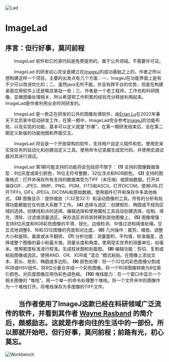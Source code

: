 ![Lad](https://www.kidsgen.com/short_stories/images/lenny.png)
# ImageLad

## 序言：但行好事，莫问前程

　　ImageLad 软件和它的源代码是免费提供的，属于公共领域。不需要许可证。

　　ImageLad 的研发初心完全是建立在[ImageJ](https://imagej.nih.gov/ij/)的成功基础之上的，作者之所以想构建这样一个项目，主要的出发点有几个方面：一、ImageJ在功能界面上是有不少可以改进优化的；二、虽然java无所不能，并且有跨平台的优势，但是在构建桌面应用软件上还是略显笨拙一些；三、作者是一个老工程师，工作也和科研图像、显微图像处理相关，所以希望把工作积累的经验充分释放利用起来。ImageLad是作者利用业余时间研发的。

　　ImageLad 是一款正在研发的公共的图像处理软件，由[Erian Lu](https://gitee.com/xknife)在2022年春天于北京家中启动研发工作，在第一期中，ImageLad完全参考[ImageJ](https://imagej.nih.gov/ij/)的功能布局，以及实现的功能，基本可以定义就是“抄袭”。在第一期研发结束后，会在第二期定义新版的功能地图和界面交互。

　　ImageLad 将会是一个开放架构的软件，支持用户自定义插件和宏。使用宏来实现任务的自动化和创建自定义工具。使用命令记录器生成宏代码，并使用宏调试器对其进行调试。

　　ImageLad 第1期可能支持的功能将会包括但不限于： **(1)** 支持的图像数据类型：8位灰度或索引颜色，16位无符号整数，32位浮点和RGB颜色。 **(2)** 支持的图像格式：打开并保存所有支持的数据类型为TIFF（未压缩）或原始数据。打开并保存GIF、JPEG、BMP、PNG、PGM、FITS和ASCII。打开DICOM。使用URL打开TIFFs, GIFs, JPEGs, DICOMs和原始数据。使用插件打开和保存许多其他格式。 **(3)** 图像显示：提供缩放（1:32至32:1）和滚动图像的工具。所有的分析和处理功能都能在任何放大系数下工作。 **(4)** 选择与选区：创建矩形、椭圆或不规则区域的选择。创建线和点的选择。编辑选择和使用魔杖工具自动创建选择。绘制、填充、清除、过滤或测量选区。保存选区并将其转移到其他图像上。 **(5)** 图像增强：支持8位灰度和RGB彩色图像的平滑、锐化、边缘检测、中值过滤和阈值处理。交互式地调整8、16和32位图像的亮度和对比度。 **(6)** 几何操作：裁剪、缩放、调整大小和旋转。垂直或水平翻转。 **(7)** 分析功能：测量面积，平均值，标准偏差，选择或整个图像的最小和最大值。测量长度和角度。使用现实世界的测量单位，如毫米。使用密度标准进行校准。生成柱状图和剖面图。 **(8)** 编辑功能：剪切、复制或粘贴图像或选区。使用AND、OR、XOR或 "混合 "模式粘贴。在图像上添加文本、箭头、矩形、椭圆或多边形。 **(9)** 颜色处理：将一个32位的彩色图像分割成RGB或HSV组件。将8位分量合并成一个彩色图像。将一个RGB图像转换为8位索引颜色。对灰度图像应用伪彩色调色板。 **(10)** 堆栈能力：在一个窗口中显示一个相关图像的 "堆栈"。用一个单一的命令处理整个堆栈。将一个文件夹中的图像作为一个堆栈打开。将堆栈保存为多图像的TIFF文件。

　　当作者使用了ImageJ这款已经在科研领域广泛流传的软件，并看到其作者 [Wayne Rasband](https://imagej.net/people/rasband) 的简介后，颇感励志。这就是作者向往的生活中的一部份。所以那就开始吧，但行好事，莫问前程；前路有光，初心莫忘。
---
![Workbench](https://oss.xknife.net/Workbench_with_a_little_clutter_and_warmth.jpg)